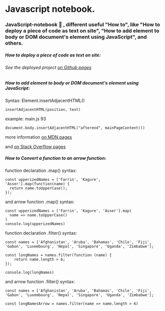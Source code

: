 # Javascript notebook.

### JavaScript-notebook :notebook: , different useful "How to", like "How to deploy a piece of code as text on site", "How to add element to body or DOM document's element using JavaScript", and others.

##### How to deploy a piece of code as text on site:

###### See the deployed project [on Github pages](https://hacking-nassa-with-html.github.io/javascript-notebook)

##### How to add element to body or DOM document's element using JavaScript:

Syntax: Element.insertAdjacentHTML() 

```
insertAdjacentHTML(position, text)
```

example: main.js 93

```
document.body.insertAdjacentHTML("afterend", mainPageContent())
```

more information [on MDN pages](https://developer.mozilla.org/en-US/docs/Web/API/Element/insertAdjacentHTML)

and [on Stack Overflow pages](https://stackoverflow.com/questions/15741006/adding-div-element-to-body-or-document-in-javascript)


##### How to Convert a function to an arrow function:

function declaration .map() syntax:

```
const upperizedNames = ['Farrin', 'Kagure', 'Asser'].map(function(name) { 
  return name.toUpperCase();
});
```

and arrow function .map() syntax:

```
const upperizedNames = ['Farrin', 'Kagure', 'Asser'].map(
  name => name.toUpperCase()
)
console.log(upperizedNames)
```




function declaration .filter() syntax:

```
const names = ['Afghanistan', 'Aruba', 'Bahamas', 'Chile', 'Fiji', 'Gabon', 'Luxembourg', 'Nepal', 'Singapore', 'Uganda', 'Zimbabwe'];

const longNames = names.filter(function (name) {
    return name.length > 6;
});

console.log(longNames)
```

and arrow function .filter() syntax:

```
const names = ['Afghanistan', 'Aruba', 'Bahamas', 'Chile', 'Fiji', 'Gabon', 'Luxembourg', 'Nepal', 'Singapore', 'Uganda', 'Zimbabwe'];

const longNamesArrow = names.filter(name => name.length > 6)
```


